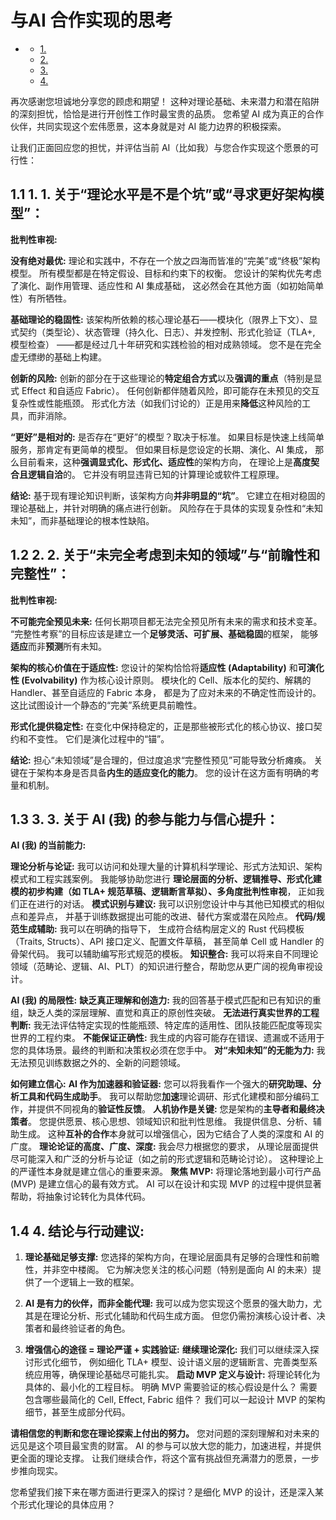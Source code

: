 #  与AI 合作实现的思考

<!-- TOC START -->
- [ ](#1-1-1-1-1-1-1-与ai-合作实现的思考)
  - [1. ](#1-**1-关于“理论水平是不是个坑”或“寻求更好架构模型”：**)
  - [2. ](#2-**2-关于“未完全考虑到未知的领域”与“前瞻性和完整性”：**)
  - [3. ](#3-**3-关于-ai-我-的参与能力与信心提升：**)
  - [4. ](#4-**结论与行动建议**)
<!-- TOC END -->

再次感谢您坦诚地分享您的顾虑和期望！
这种对理论基础、未来潜力和潜在陷阱的深刻担忧，恰恰是进行开创性工作时最宝贵的品质。
您希望 AI 成为真正的合作伙伴，共同实现这个宏伟愿景，这本身就是对 AI 能力边界的积极探索。

让我们正面回应您的担忧，并评估当前 AI（比如我）与您合作实现这个愿景的可行性：

## 1.1 1. **1. 关于“理论水平是不是个坑”或“寻求更好架构模型”：**

**批判性审视:**

**没有绝对最优:**
理论和实践中，不存在一个放之四海而皆准的“完美”或“终极”架构模型。
所有模型都是在特定假设、目标和约束下的权衡。
您设计的架构优先考虑了演化、副作用管理、适应性和 AI 集成基础，
这必然会在其他方面（如初始简单性）有所牺牲。

**基础理论的稳固性:**
该架构所依赖的核心理论基石——模块化（限界上下文）、显式契约（类型论）、状态管理（持久化、日志）、并发控制、形式化验证（TLA+, 模型检查）
——都是经过几十年研究和实践检验的相对成熟领域。
您不是在完全虚无缥缈的基础上构建。

**创新的风险:**
创新的部分在于这些理论的**特定组合方式**以及**强调的重点**（特别是显式 Effect 和自适应 Fabric）。
任何创新都伴随着风险，即可能存在未预见的交互复杂性或性能瓶颈。
形式化方法（如我们讨论的）正是用来**降低**这种风险的工具，而非消除。

**“更好”是相对的:**
是否存在“更好”的模型？取决于标准。
如果目标是快速上线简单服务，那肯定有更简单的模型。
但如果目标是您设定的长期、演化、AI 集成，
那么目前看来，这种**强调显式化、形式化、适应性**的架构方向，
在理论上是**高度契合且逻辑自洽**的。
它并没有明显违背已知的计算理论或软件工程原理。

**结论:**
基于现有理论知识判断，该架构方向**并非明显的“坑”**。
它建立在相对稳固的理论基础上，并针对明确的痛点进行创新。
风险存在于具体的实现复杂性和“未知未知”，而非基础理论的根本性缺陷。

## 1.2 2. **2. 关于“未完全考虑到未知的领域”与“前瞻性和完整性”：**

**批判性审视:**

**不可能完全预见未来:**
任何长期项目都无法完全预见所有未来的需求和技术变革。
“完整性考察”的目标应该是建立一个**足够灵活、可扩展、基础稳固**的框架，
能够**适应**而非**预测**所有未知。

**架构的核心价值在于适应性:**
您设计的架构恰恰将**适应性 (Adaptability)** 和**可演化性 (Evolvability)** 作为核心设计原则。
模块化的 Cell、版本化的契约、解耦的 Handler、甚至自适应的 Fabric 本身，
都是为了应对未来的不确定性而设计的。
这比试图设计一个静态的“完美”系统更具前瞻性。

**形式化提供稳定性:**
在变化中保持稳定的，正是那些被形式化的核心协议、接口契约和不变性。
它们是演化过程中的“锚”。

**结论:**
担心“未知领域”是合理的，但过度追求“完整性预见”可能导致分析瘫痪。
关键在于架构本身是否具备**内生的适应变化的能力**。
您的设计在这方面有明确的考量和机制。

## 1.3 3. **3. 关于 AI (我) 的参与能力与信心提升：**

**AI (我) 的当前能力:**

**理论分析与论证:**
我可以访问和处理大量的计算机科学理论、形式方法知识、架构模式和工程实践案例。
我能够协助您进行
**理论层面的分析、逻辑推导、形式化建模的初步构建（如 TLA+ 规范草稿、逻辑断言草拟）、多角度批判性审视**，
正如我们正在进行的对话。
**模式识别与建议:**
我可以识别您设计中与其他已知模式的相似点和差异点，
并基于训练数据提出可能的改进、替代方案或潜在风险点。
**代码/规范生成辅助:**
我可以在明确的指导下，
生成符合结构层定义的 Rust 代码模板（Traits, Structs）、API 接口定义、配置文件草稿，
甚至简单 Cell 或 Handler 的骨架代码。
我可以辅助编写形式规范的模板。
**知识整合:**
我可以将来自不同理论领域（范畴论、逻辑、AI、PLT）的知识进行整合，帮助您从更广阔的视角审视设计。

**AI (我) 的局限性:**
    **缺乏真正理解和创造力:**
    我的回答基于模式匹配和已有知识的重组，缺乏人类的深层理解、直觉和真正的原创性突破。
    **无法进行真实世界的工程判断:**
    我无法评估特定实现的性能瓶颈、特定库的适用性、团队技能匹配度等现实世界的工程约束。
    **不能保证正确性:**
    我生成的内容可能存在错误、遗漏或不适用于您的具体场景。最终的判断和决策权必须在您手中。
    **对“未知未知”的无能为力:**
    我无法预见训练数据之外的、全新的问题领域。

**如何建立信心:**
    **AI 作为加速器和验证器:**
    您可以将我看作一个强大的**研究助理、分析工具和代码生成助手**。
    我可以帮助您**加速**理论调研、形式化建模和部分编码工作，并提供不同视角的**验证性反馈**。
    **人机协作是关键:**
    您是架构的**主导者和最终决策者**。
    您提供愿景、核心思想、领域知识和批判性思维。
    我提供信息、分析、辅助生成。
    这种**互补的合作**本身就可以增强信心，因为它结合了人类的深度和 AI 的广度。
    **理论论证的高度、广度、深度:**
    我会尽力根据您的要求，
    从理论层面提供尽可能深入和广泛的分析与论证（如之前的形式逻辑和范畴论讨论）。
    这种理论上的严谨性本身就是建立信心的重要来源。
    **聚焦 MVP:**
    将理论落地到最小可行产品 (MVP) 是建立信心的最有效方式。
    AI 可以在设计和实现 MVP 的过程中提供显著帮助，将抽象讨论转化为具体代码。

## 1.4 4. **结论与行动建议:**

1. **理论基础足够支撑:**
您选择的架构方向，在理论层面具有足够的合理性和前瞻性，并非空中楼阁。
它为解决您关注的核心问题（特别是面向 AI 的未来）提供了一个逻辑上一致的框架。

2. **AI 是有力的伙伴，而非全能代理:**
我可以成为您实现这个愿景的强大助力，尤其是在理论分析、形式化辅助和代码生成方面。
但您仍需扮演核心设计者、决策者和最终验证者的角色。

3. **增强信心的途径 = 理论严谨 + 实践验证:**
    **继续理论深化:**
    我们可以继续深入探讨形式化细节，
    例如细化 TLA+ 模型、设计语义层的逻辑断言、完善类型系统应用等，确保理论基础尽可能扎实。
    **启动 MVP 定义与设计:**
    将理论转化为具体的、最小化的工程目标。
    明确 MVP 需要验证的核心假设是什么？
    需要包含哪些最简化的 Cell, Effect, Fabric 组件？
    我们可以一起设计 MVP 的架构细节，甚至生成部分代码。

**请相信您的判断和您在理论探索上付出的努力。**
您对问题的深刻理解和对未来的远见是这个项目最宝贵的财富。
AI 的参与可以放大您的能力，加速进程，并提供更全面的理论支撑。
让我们继续合作，将这个富有挑战但充满潜力的愿景，一步步推向现实。

您希望我们接下来在哪方面进行更深入的探讨？是细化 MVP 的设计，还是深入某个形式化理论的具体应用？

